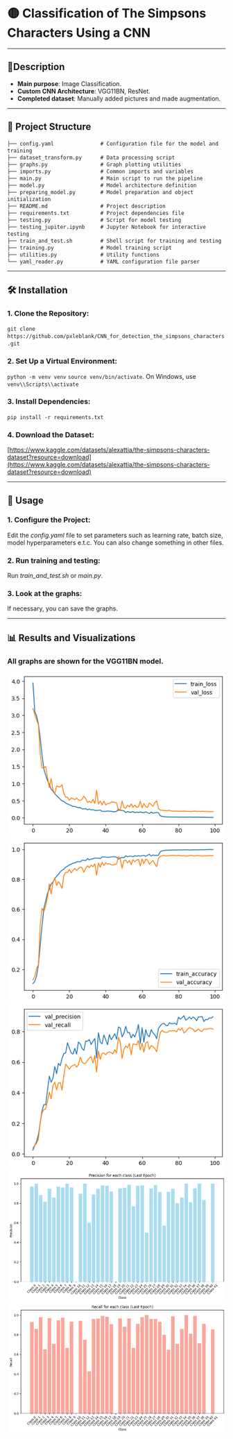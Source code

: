 # 🟡 Classification of The Simpsons Characters Using a CNN

---

## **🌟Description**
- **Main purpose**: Image Classification.
- **Custom CNN Architecture**: VGG11BN, ResNet.
- **Completed dataset**: Manually added pictures and made augmentation.

---

## 📂 Project Structure
```plaintext
├── config.yaml               # Configuration file for the model and training
├── dataset_transform.py      # Data processing script
├── graphs.py                 # Graph plotting utilities
├── imports.py                # Common imports and variables
├── main.py                   # Main script to run the pipeline
├── model.py                  # Model architecture definition
├── preparing_model.py        # Model preparation and object initialization
├── README.md                 # Project description
├── requirements.txt          # Project dependencies file
├── testing.py                # Script for model testing
├── testing_jupiter.ipynb     # Jupyter Notebook for interactive testing
├── train_and_test.sh         # Shell script for training and testing
├── training.py               # Model training script
├── utilities.py              # Utility functions
└── yaml_reader.py            # YAML configuration file parser
```

---

## 🛠 Installation
### 1. Clone the Repository:
`git clone https://github.com/pxleblank/CNN_for_detection_the_simpsons_characters.git`
### 2. Set Up a Virtual Environment:
`python -m venv venv`
`source venv/bin/activate`. On Windows, use `venv\\Scripts\\activate`
### 3. Install Dependencies:
`pip install -r requirements.txt`
### 4. Download the Dataset:
[https://www.kaggle.com/datasets/alexattia/the-simpsons-characters-dataset?resource=download](https://www.kaggle.com/datasets/alexattia/the-simpsons-characters-dataset?resource=download)

---

## 🚀 Usage
### 1. Configure the Project:
Edit the _config.yaml_ file to set parameters such as learning rate, batch size, model hyperparameters e.t.c. You can also change something in other files.
### 2. Run training and testing:
Run _train_and_test.sh_ or _main.py_.
### 3. Look at the graphs:
If necessary, you can save the graphs.

---

## 📊 Results and Visualizations
### All graphs are shown for the VGG11BN model.

![](https://github.com/pxleblank/CNN_for_detection_the_simpsons_characters/blob/master/graphs/trainvalloss.png?raw=true)
![](https://github.com/pxleblank/CNN_for_detection_the_simpsons_characters/blob/master/graphs/trainvalacc.png?raw=true)
![](https://github.com/pxleblank/CNN_for_detection_the_simpsons_characters/blob/master/graphs/trainvalprecisionrecall.png?raw=true)
![](https://github.com/pxleblank/CNN_for_detection_the_simpsons_characters/blob/master/graphs/Precision_for_each_class_(Last_Epoch).png?raw=true)
![](https://github.com/pxleblank/CNN_for_detection_the_simpsons_characters/blob/master/graphs/Recall_for_each_class_(Last_Epoch).png?raw=true)